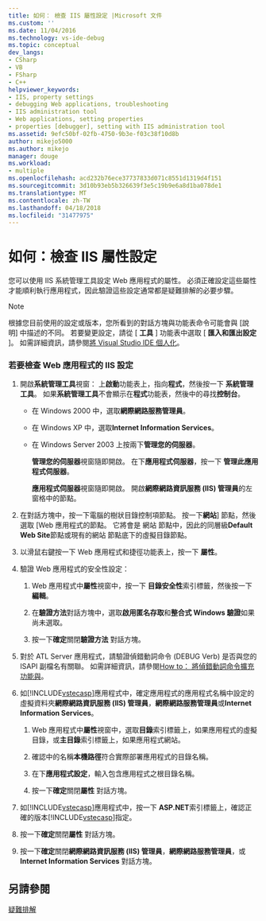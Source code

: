 ```yaml
---
title: 如何： 檢查 IIS 屬性設定 |Microsoft 文件
ms.custom: ''
ms.date: 11/04/2016
ms.technology: vs-ide-debug
ms.topic: conceptual
dev_langs:
- CSharp
- VB
- FSharp
- C++
helpviewer_keywords:
- IIS, property settings
- debugging Web applications, troubleshooting
- IIS administration tool
- Web applications, setting properties
- properties [debugger], setting with IIS administration tool
ms.assetid: 9efc50bf-02fb-4750-9b3e-f03c38f10d8b
author: mikejo5000
ms.author: mikejo
manager: douge
ms.workload:
- multiple
ms.openlocfilehash: acd232b76ece37737833d071c8551d1319d4f151
ms.sourcegitcommit: 3d10b93eb5b326639f3e5c19b9e6a8d1ba078de1
ms.translationtype: MT
ms.contentlocale: zh-TW
ms.lasthandoff: 04/18/2018
ms.locfileid: "31477975"
---
```

# <a name="how-to-verify-iis-property-settings"></a>如何：檢查 IIS 屬性設定
您可以使用 IIS 系統管理工具設定 Web 應用程式的屬性。 必須正確設定這些屬性才能順利執行應用程式，因此驗證這些設定通常都是疑難排解的必要步驟。  
  
> [!NOTE]
>  根據您目前使用的設定或版本，您所看到的對話方塊與功能表命令可能會與 [說明] 中描述的不同。 若要變更設定，請從 [ **工具** ] 功能表中選取 [ **匯入和匯出設定** ]。 如需詳細資訊，請參閱[將 Visual Studio IDE 個人化](../ide/personalizing-the-visual-studio-ide.md)。  
  
### <a name="to-check-iis-settings-for-the-web-application"></a>若要檢查 Web 應用程式的 IIS 設定  
  
1.  開啟**系統管理工具**視窗： 上**啟動**功能表上，指向**程式**，然後按一下 **系統管理工具**。 如果**系統管理工具**不會顯示在**程式**功能表，然後中的尋找**控制台**。  
  
    -   在 Windows 2000 中，選取**網際網路服務管理員**。  
  
    -   在 Windows XP 中，選取**Internet Information Services**。  
  
    -   在 Windows Server 2003 上按兩下**管理您的伺服器**。  
  
         **管理您的伺服器**視窗隨即開啟。 在下**應用程式伺服器**，按一下 **管理此應用程式伺服器**。  
  
         **應用程式伺服器**視窗隨即開啟。 開啟**網際網路資訊服務 (IIS) 管理員**的左窗格中的節點。  
  
2.  在對話方塊中，按一下電腦的樹狀目錄控制項節點。 按一下**網站**] 節點，然後選取 [Web 應用程式的節點。 它將會是 網站 節點中，因此的同層級**Default Web Site**節點或現有的網站 節點底下的虛擬目錄節點。  
  
3.  以滑鼠右鍵按一下 Web 應用程式和捷徑功能表上，按一下 **屬性**。  
  
4.  驗證 Web 應用程式的安全性設定：  
  
    1.  Web 應用程式中**屬性**視窗中，按一下 **目錄安全性**索引標籤，然後按一下**編輯**。  
  
    2.  在**驗證方法**對話方塊中，選取**啟用匿名存取**和**整合式 Windows 驗證**如果尚未選取。  
  
    3.  按一下**確定**關閉**驗證方法** 對話方塊。  
  
5.  對於 ATL Server 應用程式，請驗證偵錯動詞命令 (DEBUG Verb) 是否與您的 ISAPI 副檔名有關聯。 如需詳細資訊，請參閱[How to： 將偵錯動詞命令擴充功能與](http://msdn.microsoft.com/en-us/50d261d3-4bd4-41c0-b44e-3591086f121e)。  
  
6.  如[!INCLUDE[vstecasp](../code-quality/includes/vstecasp_md.md)]應用程式中，確定應用程式的應用程式名稱中設定的虛擬資料夾**網際網路資訊服務 (IIS) 管理員**，**網際網路服務管理員**或**Internet Information Services**。  
  
    1.  Web 應用程式中**屬性**視窗中，選取**目錄**索引標籤上，如果應用程式的虛擬目錄，或**主目錄**索引標籤上，如果應用程式網站。  
  
    2.  確認中的名稱**本機路徑**符合實際部署應用程式的目錄名稱。  
  
    3.  在下**應用程式設定**，輸入包含應用程式之根目錄名稱。  
  
    4.  按一下**確定**關閉**屬性** 對話方塊。  
  
7.  如[!INCLUDE[vstecasp](../code-quality/includes/vstecasp_md.md)]應用程式中，按一下  **ASP.NET**索引標籤上，確認正確的版本[!INCLUDE[vstecasp](../code-quality/includes/vstecasp_md.md)]指定。  
  
8.  按一下**確定**關閉**屬性** 對話方塊。  
  
9. 按一下**確定**關閉**網際網路資訊服務 (IIS) 管理員**，**網際網路服務管理員**，或**Internet Information Services** 對話方塊。  
  
## <a name="see-also"></a>另請參閱  
 [疑難排解](../debugger/debugging-web-applications-troubleshooting.md)